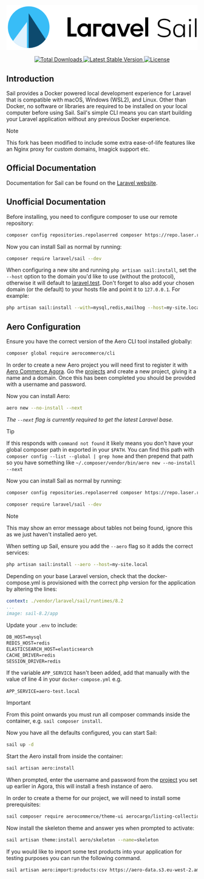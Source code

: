 <p align="center"><img src="https://github.com/laravel/sail/raw/HEAD/art/logo.svg" alt="Logo Laravel Sail"></p>

<p align="center">
    <a href="https://packagist.org/packages/laravel/sail">
        <img src="https://img.shields.io/packagist/dt/laravel/sail" alt="Total Downloads">
    </a>
    <a href="https://packagist.org/packages/laravel/sail">
        <img src="https://img.shields.io/packagist/v/laravel/sail" alt="Latest Stable Version">
    </a>
    <a href="https://packagist.org/packages/laravel/sail">
        <img src="https://img.shields.io/packagist/l/laravel/sail" alt="License">
    </a>
</p>

## Introduction

Sail provides a Docker powered local development experience for Laravel that is compatible with macOS, Windows (WSL2), and Linux. Other than Docker, no software or libraries are required to be installed on your local computer before using Sail. Sail's simple CLI means you can start building your Laravel application without any previous Docker experience.

> [!NOTE]
> This fork has been modified to include some extra ease-of-life features like an Nginx proxy for custom domains, Imagick support etc.

## Official Documentation

Documentation for Sail can be found on the [Laravel website](https://laravel.com/docs/sail).

## Unofficial Documentation

Before installing, you need to configure composer to use our remote repository:

```bash
composer config repositories.repolaserred composer https://repo.laser.red
```

Now you can install Sail as normal by running:

```bash
composer require laravel/sail --dev
```

When configuring a new site and running `php artisan sail:install`, set the `--host` option to the domain you'd like to use (without the protocol), otherwise it will default to [laravel.test](http://laravel.test). Don't forget to also add your chosen domain (or the default) to your hosts file and point it to `127.0.0.1`. For example:

```bash
php artisan sail:install --with=mysql,redis,mailhog --host=my-site.local
```

## Aero Configuration

Ensure you have the correct version of the Aero CLI tool installed globally:

```bash
composer global require aerocommerce/cli
```

In order to create a new Aero project you will need first to register it with [Aero Commerce Agora](https://agora.aerocommerce.com). Go the [projects](https://agora.aerocommerce.com/projects) and create a new project, giving it a name and a domain. Once this has been completed you should be provided with a username and password.

Now you can install Aero:

```bash
aero new --no-install --next
```
_The `--next` flag is currently required to get the latest Laravel base._

> [!TIP]
> If this responds with `command not found` it likely means you don't have your global composer path in exported in your `$PATH`. You can find this path with `composer config --list --global | grep home` and then prepend that path so you have something like `~/.composer/vendor/bin/aero new --no-install --next`

Now you can install Sail as normal by running:

```bash
composer config repositories.repolaserred composer https://repo.laser.red
```

```bash
composer require laravel/sail --dev
```

> [!NOTE]
> This may show an error message about tables not being found, ignore this as we just haven't installed aero yet.

When setting up Sail, ensure you add the `--aero` flag so it adds the correct services:

```bash
php artisan sail:install --aero --host=my-site.local
```

Depending on your base Laravel version, check that the docker-compose.yml is provisioned with the correct php version for the application by altering the lines:

```yaml
context: ./vendor/laravel/sail/runtimes/8.2
...
image: sail-8.2/app
```

Update your `.env` to include:
```Dotenv
DB_HOST=mysql
REDIS_HOST=redis
ELASTICSEARCH_HOST=elasticsearch
CACHE_DRIVER=redis
SESSION_DRIVER=redis
```

If the variable `APP_SERVICE` hasn't been added, add that manually with the value of line 4 in your `docker-compose.yml` e.g.

`APP_SERVICE=aero-test.local`

> [!IMPORTANT]
> From this point onwards you must run all composer commands inside the container, e.g. `sail composer install`.

Now you have all the defaults configured, you can start Sail:
```bash
sail up -d
```

Start the Aero install from inside the container:
```bash
sail artisan aero:install
```

When prompted, enter the username and password from the [project](https://agora.aerocommerce.com/projects) you set up earlier in Agora, this will install a fresh instance of aero.

In order to create a theme for our project, we will need to install some prerequisites:

```bash
sail composer require aerocommerce/theme-ui aerocargo/listing-collections aerocommerce/account-area aerocommerce/components
```

Now install the skeleton theme and answer yes when prompted to activate:

```bash
sail artisan theme:install aero/skeleton --name=skeleton
```

If you would like to import some test products into your application for testing purposes you can run the following command.

```bash
sail artisan aero:import:products:csv https://aero-data.s3.eu-west-2.amazonaws.com/furniture.csv
```
